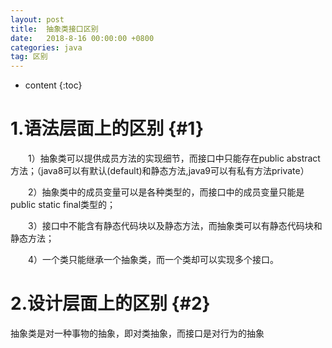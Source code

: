 ```yaml
---
layout: post
title:  抽象类接口区别
date:   2018-8-16 00:00:00 +0800
categories: java
tag: 区别
---
```


* content
{:toc}

1.语法层面上的区别			{#1}
====================================

　　1）抽象类可以提供成员方法的实现细节，而接口中只能存在public abstract 方法；（java8可以有默认(default)和静态方法,java9可以有私有方法private）

　　2）抽象类中的成员变量可以是各种类型的，而接口中的成员变量只能是public static final类型的；

　　3）接口中不能含有静态代码块以及静态方法，而抽象类可以有静态代码块和静态方法；

　　4）一个类只能继承一个抽象类，而一个类却可以实现多个接口。

2.设计层面上的区别          {#2}
====================================

抽象类是对一种事物的抽象，即对类抽象，而接口是对行为的抽象
